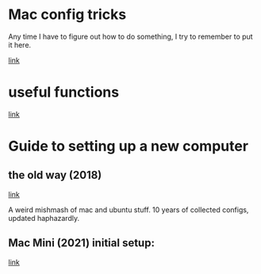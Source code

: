 # Mac config tricks

Any time I have to figure out how to do something, I try to remember to put it here.

[link](mac_config_tricks.md)

# useful functions

[link](useful_functions.md)

# Guide to setting up a new computer

## the old way (2018)

[link](README_orig.md)

A weird mishmash of mac and ubuntu stuff. 10 years of collected configs, updated haphazardly.

## Mac Mini (2021) initial setup:

[link](logs/mac_mini_2021.md)
